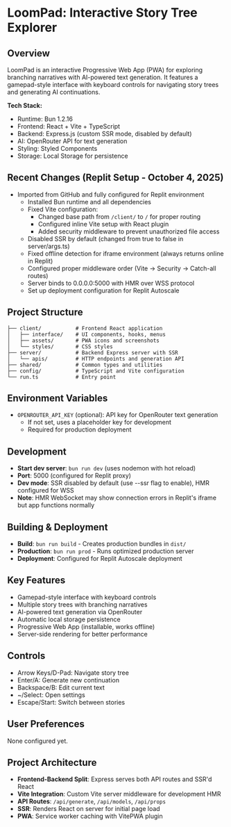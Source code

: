 # LoomPad: Interactive Story Tree Explorer

## Overview
LoomPad is an interactive Progressive Web App (PWA) for exploring branching narratives with AI-powered text generation. It features a gamepad-style interface with keyboard controls for navigating story trees and generating AI continuations.

**Tech Stack:**
- Runtime: Bun 1.2.16
- Frontend: React + Vite + TypeScript
- Backend: Express.js (custom SSR mode, disabled by default)
- AI: OpenRouter API for text generation
- Styling: Styled Components
- Storage: Local Storage for persistence

## Recent Changes (Replit Setup - October 4, 2025)
- Imported from GitHub and fully configured for Replit environment
  - Installed Bun runtime and all dependencies
  - Fixed Vite configuration:
    - Changed base path from `/client/` to `/` for proper routing
    - Configured inline Vite setup with React plugin
    - Added security middleware to prevent unauthorized file access
  - Disabled SSR by default (changed from true to false in server/args.ts)
  - Fixed offline detection for iframe environment (always returns online in Replit)
  - Configured proper middleware order (Vite → Security → Catch-all routes)
  - Server binds to 0.0.0.0:5000 with HMR over WSS protocol
  - Set up deployment configuration for Replit Autoscale

## Project Structure
```
├── client/           # Frontend React application
│   ├── interface/    # UI components, hooks, menus
│   ├── assets/       # PWA icons and screenshots
│   └── styles/       # CSS styles
├── server/           # Backend Express server with SSR
│   └── apis/         # HTTP endpoints and generation API
├── shared/           # Common types and utilities
├── config/           # TypeScript and Vite configuration
└── run.ts            # Entry point
```

## Environment Variables
- `OPENROUTER_API_KEY` (optional): API key for OpenRouter text generation
  - If not set, uses a placeholder key for development
  - Required for production deployment

## Development
- **Start dev server**: `bun run dev` (uses nodemon with hot reload)
- **Port**: 5000 (configured for Replit proxy)
- **Dev mode**: SSR disabled by default (use --ssr flag to enable), HMR configured for WSS
- **Note**: HMR WebSocket may show connection errors in Replit's iframe but app functions normally

## Building & Deployment
- **Build**: `bun run build` - Creates production bundles in `dist/`
- **Production**: `bun run prod` - Runs optimized production server
- **Deployment**: Configured for Replit Autoscale deployment

## Key Features
- Gamepad-style interface with keyboard controls
- Multiple story trees with branching narratives
- AI-powered text generation via OpenRouter
- Automatic local storage persistence
- Progressive Web App (installable, works offline)
- Server-side rendering for better performance

## Controls
- Arrow Keys/D-Pad: Navigate story tree
- Enter/A: Generate new continuation
- Backspace/B: Edit current text
- ~/Select: Open settings
- Escape/Start: Switch between stories

## User Preferences
None configured yet.

## Project Architecture
- **Frontend-Backend Split**: Express serves both API routes and SSR'd React
- **Vite Integration**: Custom Vite server middleware for development HMR
- **API Routes**: `/api/generate`, `/api/models`, `/api/props`
- **SSR**: Renders React on server for initial page load
- **PWA**: Service worker caching with VitePWA plugin
